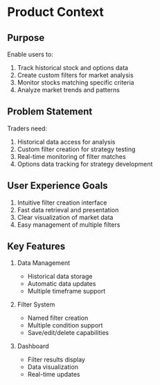 # Product Context

## Purpose
Enable users to:
1. Track historical stock and options data
2. Create custom filters for market analysis
3. Monitor stocks matching specific criteria
4. Analyze market trends and patterns

## Problem Statement
Traders need:
1. Historical data access for analysis
2. Custom filter creation for strategy testing
3. Real-time monitoring of filter matches
4. Options data tracking for strategy development

## User Experience Goals
1. Intuitive filter creation interface
2. Fast data retrieval and presentation
3. Clear visualization of market data
4. Easy management of multiple filters

## Key Features
1. Data Management
   - Historical data storage
   - Automatic data updates
   - Multiple timeframe support

2. Filter System
   - Named filter creation
   - Multiple condition support
   - Save/edit/delete capabilities

3. Dashboard
   - Filter results display
   - Data visualization
   - Real-time updates
